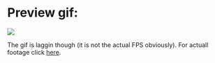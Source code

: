 
# Preview gif: 
![](https://github.com/UmarBhatDev/guess-the-number/blob/main/Preview_GIF.gif)

The gif is laggin though (it is not the actual FPS obviously). For actuall footage click [here](https://drive.google.com/file/d/1IcpolEnlK4ZfybGZ8OVwTYFY-fn0yUjt/view?usp=sharing).
